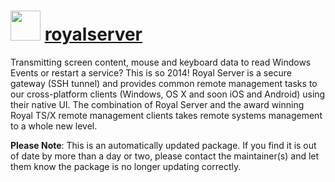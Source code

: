 ﻿# <img src="https://rawcdn.githack.com/virtualex-itv/chocolatey-packages/9dc8a38fb867fe2d56a0470d8de1b85248b68fc3/icons/royalserver.png" width="48" height="48"/> [royalserver](https://chocolatey.org/packages/royalserver)

Transmitting screen content, mouse and keyboard data to read Windows Events or restart a service? This is so 2014! Royal Server is a secure gateway (SSH tunnel) and provides common remote management tasks to our cross-platform clients (Windows, OS X and soon iOS and Android) using their native UI. The combination of Royal Server and the award winning Royal TS/X remote management clients takes remote systems management to a whole new level.

**Please Note**: This is an automatically updated package. If you find it is
out of date by more than a day or two, please contact the maintainer(s) and
let them know the package is no longer updating correctly.
